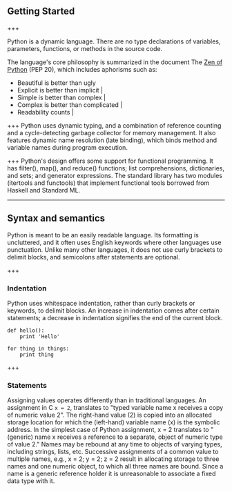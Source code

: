 ## Getting Started
+++

Python is a dynamic language. There are no type declarations of variables, parameters, functions, or methods in the source code.

The language's core philosophy is summarized in the document The [Zen of Python](https://en.wikipedia.org/wiki/Zen_of_Python) (PEP 20), which includes aphorisms such as:
- Beautiful is better than ugly
- Explicit is better than implicit |
- Simple is better than complex |
- Complex is better than complicated |
- Readability counts |

+++
Python uses dynamic typing, and a combination of reference counting and a cycle-detecting garbage collector for memory management. It also features dynamic name resolution (late binding), which binds method and variable names during program execution.

+++
Python's design offers some support for functional programming. It has filter(), map(), and reduce() functions; list comprehensions, dictionaries, and sets; and generator expressions. The standard library has two modules (itertools and functools) that implement functional tools borrowed from Haskell and Standard ML.

---
## Syntax and semantics
Python is meant to be an easily readable language. Its formatting is uncluttered, and it often uses English keywords where other languages use punctuation. Unlike many other languages, it does not use curly brackets to delimit blocks, and semicolons after statements are optional.

+++
### Indentation
Python uses whitespace indentation, rather than curly brackets or keywords, to delimit blocks. An increase in indentation comes after certain statements; a decrease in indentation signifies the end of the current block.
```
def hello():
    print 'Hello'

for thing in things:
    print thing
```

+++
### Statements
Assigning values operates differently than in traditional languages. An assignment in C `x = 2`, translates to "typed variable name x receives a copy of numeric value 2". The right-hand value (2) is copied into an allocated storage location for which the (left-hand) variable name (x) is the symbolic address. In the simplest case of Python assignment, x = 2 translates to "(generic) name x receives a reference to a separate, object of numeric type of value 2." Names may be rebound at any time to objects of varying types, including strings, lists, etc. Successive assignments of a common value to multiple names, e.g., x = 2; y = 2; z = 2 result in allocating storage to three names and one numeric object, to which all three names are bound. Since a name is a generic reference holder it is unreasonable to associate a fixed data type with it.
